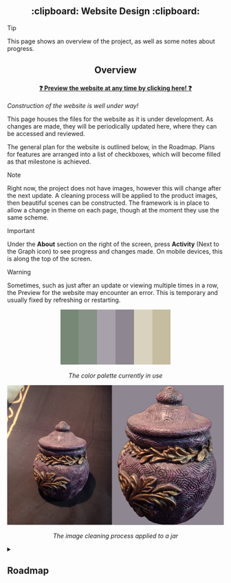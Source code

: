 <a name="top"></a>

<h2 align="center">
:clipboard: Website Design :clipboard:
</h2>

> [!Tip]
> This page shows an overview of the project, as well as some notes about progress.

<!-- Main Overview -->
<h2 align="center"> Overview </h2>

<h4 align="center">
  
  [:question: Preview the website at any time by clicking here! :question:](http://htmlpreview.github.io/?https://github.com/Fennifae/Website/blob/main/Pages/Verification.html)
</h4>

*Construction of the website is well under way!*

This page houses the files for the website as it is under development. As changes are made, they will be periodically updated here, where they can be accessed and reviewed.

The general plan for the website is outlined below, in the Roadmap. Plans for features are arranged into a list of checkboxes, which will become filled as that milestone is achieved.

> [!Note]
> Right now, the project does not have images, however this will change after the next update. A cleaning process will be applied to the product images, then beautiful scenes can be constructed. The framework is in place to allow a change in theme on each page, though at the moment they use the same scheme.

> [!Important]
> Under the **About** section on the right of the screen, press **Activity** (Next to the Graph icon) to see progress and changes made. On mobile devices, this is along the top of the screen.

> [!Warning]
> Sometimes, such as just after an update or viewing multiple times in a row, the Preview for the website may encounter an error. This is temporary and usually fixed by refreshing or restarting.

<div style="text-align:center">

![alt text](./Images/Palette.png)

</div>
<div style="text-align:center">

*The color palette currently in use*

</div>

<div style="text-align:center">

![alt text](./Images/Jar.png)

</div>
<div style="text-align:center">

*The image cleaning process applied to a jar*

</div>

<!-- Roadmap -->
<details>
  <summary><h2>Roadmap</h2></summary>

### *Roadmap* :white_check_mark:
- [x] *Complete the roadmap*

<table><tr><td>

### Age Restriction :white_check_mark:

- [x] A page which redirects to the homepage upon confirming age


> *This page sholud have an inviting layout, featuring a panel with two buttons. One should allow the user to confirm that they are over 21, while the other exits the page.*

<br></td></tr></table>
<table><tr><td>

### Homepage :o:
- [ ] Welcome (Who we are)

> *The 'welcome' section is the first thing the user sees (after age verification). This should be inviting and colorful, drawing the user further into the site. Some simple text can accompany some general images of the store.*

- [ ] General information (About us)

> *The 'general information' panel should showcase some pictures of the store, as well as stating a some simple information about it, such as how long the store has been open.*

- [ ] Product showcase (Featured products)

> *The 'product showcase' panel should display a slideshow of high-quality images, captioned with simple information about the items. Clicking on one of these images would direct the user to the main page for those products.*

- [ ] Footer (Contact info)

> *The 'footer' (at the bootm of the page) typically has the store's phone number, email, and address.*

<br></td></tr></table>
<table><tr><td>

### The Lounge :o:

- [ ] Showcase the Lounge

> *This page should feature pictures of the lounge from many different angles, stating various features such as the TV, chalkboard, and games. Some information can be included here which references memberships.*

<br></td></tr></table>
<table><tr><td>

### Crystals :o:

- [ ] Arrange into general categories

> *Due to the revolving nature of inventory, stones can be described better by general type (Jewelery, Obelisk, Geode) than by direct description (3" Amethyst Palm). The 'categories' panel should feature pictures with collections of items belonging to that category. Clicking one of these images would bring the user to a page with some examples.*

- [ ] Showcase products individually (Images and descriptions)

> *Due to the revolving nature of inventory, stones are show as examples of the products available at the store. These sub-pages should feature as many images of the current inventory as possible. It should be clearly implied that these items may not always be in stock, and that the customer should 'discover'.*

<br></td></tr></table>
<table><tr><td>

### CBD Products :o:

- [ ] Arrange into general categories
- [ ] Showcase products individually (Images and descriptions)

> *This page will follow a similar design to the 'crystals' page. Legal disclaimers will be placed where necessary.*

<br></td></tr></table>
<table><tr><td>

### Decor :o:

- [ ] Arrange into general categories
- [ ] Showcase products individually (Images and descriptions)

> *This page will also follow a similar design to the 'crystals' page. Categories include items such as tapestries, insence products, and artwork.*

<br></td></tr></table>
</details>
